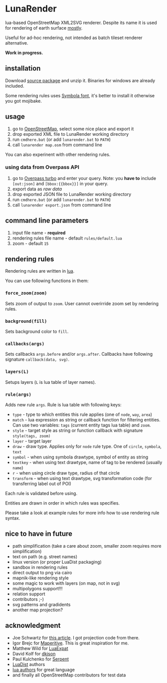# LunaRender

lua-based OpenStreetMap XML2SVG renderer. Despite its name it is used for rendering of earth surface [mostly](http://opengeofiction.net).

Useful for ad-hoc rendering, not intended as batch tileset renderer alternative. 

**Work in progress.**

## installation

Download [source package](https://github.com/severak/lunarender/archive/master.zip) and unzip it. Binaries for windows are already included.

Some rendering rules uses [Symbola font](http://zhm.github.io/symbola/), it's better to install it otherwise you got mojibake.

## usage

1. go to [OpenStreetMap](http://www.openstreetmap.org), select some nice place and export it
2. drop exported XML file to LunaRender working directory
3. run `cmdhere.bat` (or add `lunarender.bat` to `PATH`)
4. call `lunarender map.osm` from command line

You can also experinent with other rendering rules.

### using data from Overpass API

1. go to [Overpass turbo](http://overpass-turbo.eu/) and enter your query. Note: you **have to** include `[out:json]` and `[bbox:{{bbox}}]` in your query.
2. export data as *raw data*
3. drop exported JSON file to LunaRender working directory
4. run `cmdhere.bat` (or add `lunarender.bat` to `PATH`)
5. call `lunarender export.json` from command line

## command line parameters

1. input file name - **required**
2. rendering rules file name - default `rules/default.lua`
3. zoom - default `15`

## rendering rules

Rendering rules are written in [lua](http://www.lua.org/manual/5.2/). 

You can use following functions in them:

### `force_zoom(zoom)`

Sets zoom of output to `zoom`. User cannot overirride zoom set by rendering rules.

### `background(fill)`

Sets background color to `fill`.

### `callbacks(args)`

Sets callbacks `args.before` and/or `args.after`. Callbacks have following signature `callback(data, svg)`.

### `layers(L)`

Setups layers (`L` is lua table of layer names).

### `rule(args)`

Adds new rule `args`. Rule is lua table with following keys:

 - `type` - type to which entities this rule applies (one of `node`, `way`, `area`)
 - `match` - lua expression as string or callback function for filtering entities. Can use two variables: `tags` (current entity tags lua table) and `zoom`.
 - `style` - target style as string or function callback with signature `style(tags, zoom)`
 - `layer` - target layer
 - `draw` - draw type. Applies only for `node` rule type. One of `circle`, `symbola`, `text`
 - `symbol` - when using symbola drawtype, symbol of entity as string
 - `textkey` - when using text drawtype, name of tag to be rendered (usually `name`)
 - `r` - when using circle draw type, radius of that circle
 - `transform` - when using text drawtype, svg transformation code (for transferring label out of POI)

Each rule is validated before using.

Entities are drawn in order in which rules was specifies.

Please take a look at example rules for more info how to use rendering rule syntax.

## nice to have in future

 - path simplification (take a care about zoom, smaller zoom requires more simplification)
 - text on path (e.g. street names)
 - linux version (or proper LuaDist packaging)
 - sandbox in rendering rules
 - direct output to png via cairo
 - mapnik-like rendering style
 - some magic to work with layers (on map, not in svg)
 - multipolygons support!!!
 - relation support
 - contributors ;-)
 - svg patterns and gradidents
 - another map projection?

## acknowledgment

 - Joe Schwartz for [this article](https://msdn.microsoft.com/en-us/library/bb259689.aspx). I got projection code from there.
 - Igor Brejc for [Maperitive](http://maperitive.net/). This is great inspiration for me.
 - Matthew Wild for [LuaExpat](https://matthewwild.co.uk/projects/luaexpat/)
 - David Kolf for [dkjson](http://dkolf.de/src/dkjson-lua.fsl/home)
 - Paul Kulchenko for [Serpent](https://github.com/pkulchenko/serpent)
 - [LuaDist](http://luadist.org/) authors
 - [lua authors](http://www.lua.org/authors.html) for great language
 - and finally all OpenStreetMap contributors for test data
 